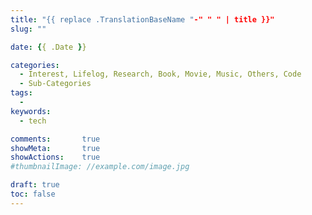 ```yaml
---
title: "{{ replace .TranslationBaseName "-" " " | title }}"
slug: ""

date: {{ .Date }}

categories:
  - Interest, Lifelog, Research, Book, Movie, Music, Others, Code
  - Sub-Categories
tags:
  -
keywords:
  - tech

comments:       true
showMeta:       true
showActions:    true
#thumbnailImage: //example.com/image.jpg

draft: true
toc: false
---
```




<!--more-->
